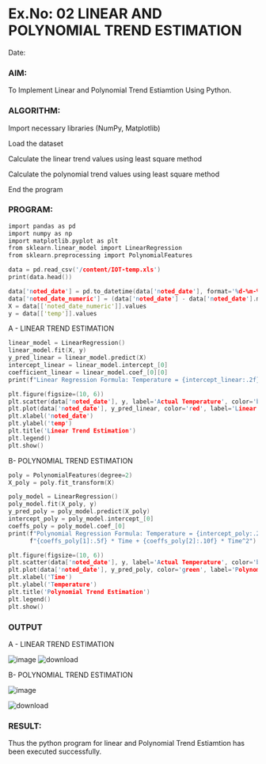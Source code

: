 # Ex.No: 02 LINEAR AND POLYNOMIAL TREND ESTIMATION
Date:
### AIM:
To Implement Linear and Polynomial Trend Estiamtion Using Python.

### ALGORITHM:
Import necessary libraries (NumPy, Matplotlib)

Load the dataset

Calculate the linear trend values using least square method

Calculate the polynomial trend values using least square method

End the program
### PROGRAM:
```c
import pandas as pd
import numpy as np
import matplotlib.pyplot as plt
from sklearn.linear_model import LinearRegression
from sklearn.preprocessing import PolynomialFeatures

```
```c
data = pd.read_csv('/content/IOT-temp.xls')
print(data.head())
```
```c
data['noted_date'] = pd.to_datetime(data['noted_date'], format='%d-%m-%Y %H:%M', errors='coerce')
data['noted_date_numeric'] = (data['noted_date'] - data['noted_date'].min()).dt.total_seconds()
X = data[['noted_date_numeric']].values
y = data[['temp']].values
```
A - LINEAR TREND ESTIMATION
```c
linear_model = LinearRegression()
linear_model.fit(X, y)
y_pred_linear = linear_model.predict(X)
intercept_linear = linear_model.intercept_[0]
coefficient_linear = linear_model.coef_[0][0]
print(f"Linear Regression Formula: Temperature = {intercept_linear:.2f} + {coefficient_linear:.5f} * Time")

```
```c
plt.figure(figsize=(10, 6))
plt.scatter(data['noted_date'], y, label='Actual Temperature', color='blue')
plt.plot(data['noted_date'], y_pred_linear, color='red', label='Linear Trend')
plt.xlabel('noted_date')
plt.ylabel('temp')
plt.title('Linear Trend Estimation')
plt.legend()
plt.show()

```

B- POLYNOMIAL TREND ESTIMATION

```c
poly = PolynomialFeatures(degree=2)
X_poly = poly.fit_transform(X)

poly_model = LinearRegression()
poly_model.fit(X_poly, y)
y_pred_poly = poly_model.predict(X_poly)
intercept_poly = poly_model.intercept_[0]
coeffs_poly = poly_model.coef_[0]
print(f"Polynomial Regression Formula: Temperature = {intercept_poly:.2f} + "
      f"{coeffs_poly[1]:.5f} * Time + {coeffs_poly[2]:.10f} * Time^2")
```
```c
plt.figure(figsize=(10, 6))
plt.scatter(data['noted_date'], y, label='Actual Temperature', color='blue')
plt.plot(data['noted_date'], y_pred_poly, color='green', label='Polynomial Trend (degree=2)')
plt.xlabel('Time')
plt.ylabel('Temperature')
plt.title('Polynomial Trend Estimation')
plt.legend()
plt.show()
```

### OUTPUT
A - LINEAR TREND ESTIMATION

![image](https://github.com/user-attachments/assets/5c075c4b-5d47-4aa9-8945-fab2e55c1040)
![download](https://github.com/user-attachments/assets/40c06c12-a55b-431f-bc05-40f027254eb6)


B- POLYNOMIAL TREND ESTIMATION

![image](https://github.com/user-attachments/assets/673b32be-582b-4abc-a8b8-c0ebea6ca273)

![download](https://github.com/user-attachments/assets/a0db6c6b-83e3-4f23-b505-525c5d69e9ad)

### RESULT:
Thus the python program for linear and Polynomial Trend Estiamtion has been executed successfully.
